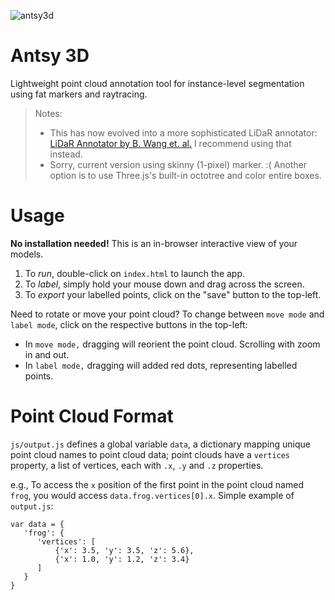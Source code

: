 ![antsy3d](https://user-images.githubusercontent.com/2068077/29349796-892f14bc-8210-11e7-876f-5864c61cfc99.gif)

# Antsy 3D
Lightweight point cloud annotation tool for instance-level segmentation using fat markers and raytracing.

> Notes:
> - This has now evolved into a more sophisticated LiDaR annotator: [LiDaR Annotator by B. Wang et. al.](https://github.com/bernwang/LiDAR-annotator) I recommend using that instead.
> - Sorry, current version using skinny (1-pixel) marker. :( Another option is to use Three.js's built-in octotree and color entire boxes.

# Usage

**No installation needed!** This is an in-browser interactive view of your models.

1. To *run*, double-click on `index.html` to launch the app.
2. To *label*, simply hold your mouse down and drag across the screen.
3. To *export* your labelled points, click on the "save" button to the top-left.

Need to rotate or move your point cloud? To change between `move mode` and `label mode`, click on the respective buttons in the top-left:
- In `move mode,` dragging will reorient the point cloud. Scrolling with zoom in and out.
- In `label mode,` dragging will added red dots, representing labelled points.

# Point Cloud Format

`js/output.js` defines a global variable `data`, a dictionary mapping unique point cloud names to point cloud data; point clouds have a `vertices` property, a list of vertices, each with `.x`, `.y` and `.z` properties.

e.g., To access the `x` position of the first point in the point cloud named `frog`, you would access `data.frog.vertices[0].x`. Simple example of `output.js`:

```
var data = {
   'frog': {
      'vertices': [
          {'x': 3.5, 'y': 3.5, 'z': 5.6},
          {'x': 1.0, 'y': 1.2, 'z': 3.4}
      ]
   }
}
```
